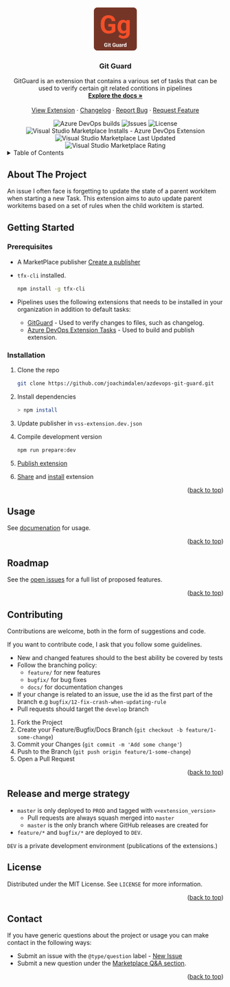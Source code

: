 <div id="top"></div>
<br />
<div align="center">
  <a href="https://github.com/joachimdalen/azdevops-git-guard">
    <img src="extension-icon.png" alt="Logo" width="100" height="100" />
  </a>

  <h3 align="center">Git Guard</h3>

  <p align="center">
    GitGuard is an extension that contains a various set of tasks that can be used to verify certain git related contitions in pipelines
    <br />
    <a
      href="https://github.com/joachimdalen/azdevops-git-guard/blob/master/docs/index.md"
      ><strong>Explore the docs »</strong></a
    >
    <br />
    <br />
    <a
      href="https://marketplace.visualstudio.com/items?itemName=joachimdalen.gitguard"
      >View Extension</a
    >
    ·
    <a
      href="https://github.com/joachimdalen/azdevops-git-guard/blob/master/CHANGELOG.md"
      >Changelog</a
    >
    ·
    <a href="https://github.com/joachimdalen/azdevops-git-guard/issues"
      >Report Bug</a
    >
    ·
    <a href="https://github.com/joachimdalen/azdevops-git-guard/issues"
      >Request Feature</a
    >
  </p>
</div>

<div align="center">
  <img
    alt="Azure DevOps builds"
    src="https://img.shields.io/azure-devops/build/dalenapps/6531387f-baea-443c-a284-0d0e786e56c3/47?color=0078d7&label=main%20Build&logo=azure-devops&style=flat-square"
  />
  <img
    alt="Issues"
    src="https://img.shields.io/github/issues/joachimdalen/azdevops-git-guard.svg?style=flat-square"
  />
  <img
    alt="License"
    src="https://img.shields.io/github/license/joachimdalen/azdevops-git-guard?style=flat-square"
  />
</div>
<div align="center">
  <img
    alt="Visual Studio Marketplace Installs - Azure DevOps Extension"
    src="https://img.shields.io/visual-studio-marketplace/azure-devops/installs/total/joachimdalen.gitguard?label=Marketplace%20Installs&style=flat-square"
  />
  <img
    alt="Visual Studio Marketplace Last Updated"
    src="https://img.shields.io/visual-studio-marketplace/last-updated/joachimdalen.gitguard?style=flat-square"
  />
  <img
    alt="Visual Studio Marketplace Rating"
    src="https://img.shields.io/visual-studio-marketplace/r/joachimdalen.gitguard?style=flat-square"
  />
</div>

<!-- TABLE OF CONTENTS -->
<details>
  <summary>Table of Contents</summary>
  <ol>
    <li>
      <a href="#about-the-project">About The Project</a>
      <ul>
        <li><a href="#limitations">Limitations</a></li>
        <li></li>
      </ul>
    </li>
    <li>
      <a href="#getting-started">Getting Started</a>
      <ul>
        <li><a href="#prerequisites">Prerequisites</a></li>
        <li><a href="#installation">Installation</a></li>
      </ul>
    </li>
    <li><a href="#usage">Usage</a></li>
    <li><a href="#roadmap">Roadmap</a></li>
    <li><a href="#contributing">Contributing</a></li>
    <li>
      <a href="#release-and-merge-strategy">Release and merge strategy</a>
    </li>
    <li><a href="#license">License</a></li>
    <li><a href="#contact">Contact</a></li>
  </ol>
</details>

## About The Project

An issue I often face is forgetting to update the state of a parent workitem when starting a new Task. This extension aims to auto update parent workitems based on a set of rules when the child workitem is started.

## Getting Started

### Prerequisites

- A MarketPlace publisher [Create a publisher](https://docs.microsoft.com/en-us/azure/devops/extend/publish/overview?view=azure-devops#create-a-publisher)
- `tfx-cli` installed.

  ```sh
  npm install -g tfx-cli
  ```

- Pipelines uses the following extensions that needs to be installed in your organization in addition to default tasks:
  - [GitGuard](https://marketplace.visualstudio.com/items?itemName=joachimdalen.gitguard) - Used to verify changes to files, such as changelog.
  - [Azure DevOps Extension Tasks](https://marketplace.visualstudio.com/items?itemName=ms-devlabs.vsts-developer-tools-build-tasks) - Used to build and publish extension.

### Installation

1. Clone the repo

   ```sh
   git clone https://github.com/joachimdalen/azdevops-git-guard.git
   ```

2. Install dependencies

   ```sh
   > npm install
   ```

3. Update publisher in `vss-extension.dev.json`
4. Compile development version

   ```sh
   npm run prepare:dev
   ```

5. [Publish extension](https://docs.microsoft.com/en-us/azure/devops/extend/publish/overview?view=azure-devops#publish-an-extension)
6. [Share](https://docs.microsoft.com/en-us/azure/devops/extend/publish/overview?view=azure-devops#share-an-extension) and [install](https://docs.microsoft.com/en-us/azure/devops/extend/publish/overview?view=azure-devops#install-an-extension) extension

<p align="right">(<a href="#top">back to top</a>)</p>

## Usage

See [documenation](./docs/index.md) for usage.

<p align="right">(<a href="#top">back to top</a>)</p>

<!-- ROADMAP -->

## Roadmap

See the [open issues](https://github.com/joachimdalen/azdevops-git-guard/issues?q=is%3Aopen+is%3Aissue+label%3A%40type%2Ffeature) for a full list of proposed features.

<p align="right">(<a href="#top">back to top</a>)</p>

<!-- CONTRIBUTING -->

## Contributing

Contributions are welcome, both in the form of suggestions and code.

If you want to contribute code, I ask that you follow some guidelines.

- New and changed features should to the best ability be covered by tests
- Follow the branching policy:
  - `feature/` for new features
  - `bugfix/` for bug fixes
  - `docs/` for documentation changes
- If your change is related to an issue, use the id as the first part of the branch e.g `bugfix/12-fix-crash-when-updating-rule`
- Pull requests should target the `develop` branch

1. Fork the Project
2. Create your Feature/Bugfix/Docs Branch (`git checkout -b feature/1-some-change`)
3. Commit your Changes (`git commit -m 'Add some change'`)
4. Push to the Branch (`git push origin feature/1-some-change`)
5. Open a Pull Request

<p align="right">(<a href="#top">back to top</a>)</p>

## Release and merge strategy

- `master` is only deployed to `PROD` and tagged with `v<extension_version>`
  - Pull requests are always squash merged into `master`
  - `master` is the only branch where GitHub releases are created for
- `feature/*` and `bugfix/*` are deployed to `DEV`.

`DEV` is a private development environment (publications of the extensions.)

<!-- LICENSE -->

## License

Distributed under the MIT License. See `LICENSE` for more information.

<p align="right">(<a href="#top">back to top</a>)</p>

<!-- CONTACT -->

## Contact

If you have generic questions about the project or usage you can make contact in the following ways:

- Submit an issue with the `@type/question` label - [New Issue](https://github.com/joachimdalen/azdevops-git-guard/issues/new)
- Submit a new question under the [Marketplace Q&A section](https://marketplace.visualstudio.com/items?itemName=joachimdalen.gitguard&ssr=false#qna).

<p align="right">(<a href="#top">back to top</a>)</p>
